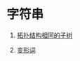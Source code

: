# 字符串

1. [拓扑结构相同的子树](https://github.com/MrQuJL/nowcoder-algorithm-typical/blob/master/字符串/01_拓扑结构相同的子树.java "拓扑结构相同的子树")

2. [变形词](https://github.com/MrQuJL/nowcoder-algorithm-typical/blob/master/字符串/02_变形词.java "变形词")








